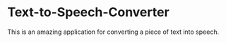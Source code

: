 # Text-to-Speech-Converter
This is an amazing application for converting a piece of text into speech.
